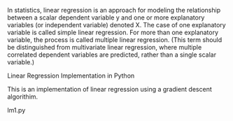 In statistics, linear regression is an approach for modeling the relationship between a scalar dependent variable y and one or more explanatory variables (or independent variable) denoted X. The case of one explanatory variable is called simple linear regression. For more than one explanatory variable, the process is called multiple linear regression.
(This term should be distinguished from multivariate linear regression, where multiple correlated dependent variables are predicted, rather than a single scalar variable.)

Linear Regression Implementation in Python

This is an implementation of linear regression using a gradient descent algorithim. 

lm1.py


